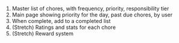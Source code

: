 1. Master list of chores, with frequency, priority, responsibility tier
2. Main page showing priority for the day, past due chores, by user
3. When complete, add to a completed list 
4. (Stretch) Ratings and stats for each chore
5. (Stretch) Reward system

